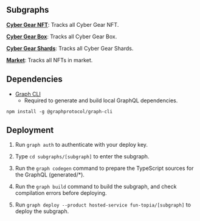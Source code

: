 ## Subgraphs

**[Cyber Gear NFT](https://thegraph.com/explorer/subgraph/fun-topia/cyber-gear-nft)**: Tracks all Cyber Gear NFT.

**[Cyber Gear Box](https://thegraph.com/explorer/subgraph/fun-topia/cybergear-box)**: Tracks all Cyber Gear Box.

**[Cyber Gear Shards](https://thegraph.com/explorer/subgraph/fun-topia/cyber-gear-shards)**: Tracks all Cyber Gear Shards.

**[Market](https://thegraph.com/explorer/subgraph/fun-topia/market)**: Tracks all NFTs in market.

## Dependencies

- [Graph CLI](https://github.com/graphprotocol/graph-cli)
    - Required to generate and build local GraphQL dependencies.

```shell
npm install -g @graphprotocol/graph-cli
```

## Deployment

1. Run `graph auth` to authenticate with your deploy key.

2. Type `cd subgraphs/[subgraph]` to enter the subgraph.

3. Run the `graph codegen` command to prepare the TypeScript sources for the GraphQL (generated/*).

4. Run the `graph build` command to build the subgraph, and check compilation errors before deploying.

5. Run `graph deploy --product hosted-service fun-topia/[subgraph]` to deploy the subgraph.